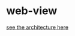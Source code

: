 # web-view

[see the architecture here](https://lucid.app/lucidspark/7044d1a6-f60a-4ab3-a537-eb9b786a9b12/edit?viewport_loc=-2639,-606,4644,2225,0_0&invitationId=inv_b43b5b8e-a2eb-4b9c-b0b5-8efc91c15dbc)
